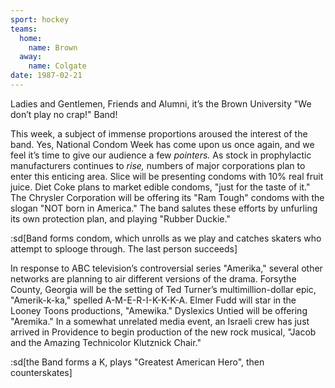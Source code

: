```yaml
---
sport: hockey
teams:
  home:
    name: Brown
  away:
    name: Colgate
date: 1987-02-21
---
```


Ladies and Gentlemen, Friends and Alumni, it’s the Brown University "We don’t play no crap!" Band!

This week, a subject of immense proportions aroused the interest of the band. Yes, National Condom Week has come upon us once again, and we feel it’s time to give our audience a few _pointers._ As stock in prophylactic manufacturers continues to _rise,_ numbers of major corporations plan to enter this enticing area. Slice will be presenting condoms with 10% real fruit juice. Diet Coke plans to market edible condoms, "just for the taste of it." The Chrysler Corporation will be offering its "Ram Tough" condoms with the slogan "NOT born in America." The band salutes these efforts by unfurling its own protection plan, and playing "Rubber Duckie."

:sd[Band forms condom, which unrolls as we play and catches skaters who attempt to splooge through. The last person succeeds]

In response to ABC television’s controversial series "Amerika," several other networks are planning to air different versions of the drama. Forsythe County, Georgia will be the setting of Ted Turner’s multimillion-dollar epic, "Amerik-k-ka," spelled A-M-E-R-I-K-K-K-A. Elmer Fudd will star in the Looney Toons productions, "Amewika." Dyslexics Untied will be offering "Aremika." In a somewhat unrelated media event, an Israeli crew has just arrived in Providence to begin production of the new rock musical, "Jacob and the Amazing Technicolor Klutznick Chair."

:sd[the Band forms a K, plays "Greatest American Hero", then counterskates]
